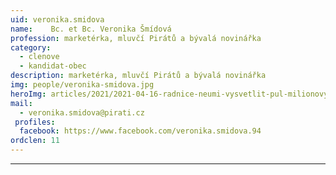 ```yaml
---
uid: veronika.smidova
name:    Bc. et Bc. Veronika Šmídová
profession: marketérka, mluvčí Pirátů a bývalá novinářka
category:
  - clenove
  - kandidat-obec
description: marketérka, mluvčí Pirátů a bývalá novinářka
img: people/veronika-smidova.jpg
heroImg: articles/2021/2021-04-16-radnice-neumi-vysvetlit-pul-milionovy-pro-valentu.jpg
mail:
  - veronika.smidova@pirati.cz
 profiles:
  facebook: https://www.facebook.com/veronika.smidova.94
ordclen: 11
---
```



---
